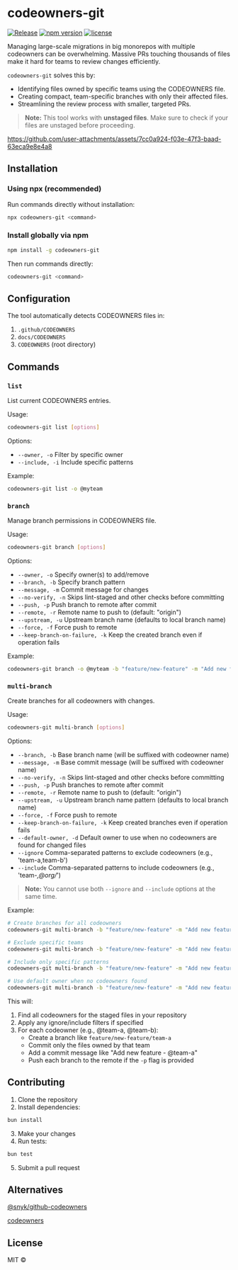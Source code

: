 # codeowners-git

[![Release](https://github.com/hemandev/codeowners-git/actions/workflows/release.yml/badge.svg)](https://github.com/hemandev/codeowners-git/actions/workflows/release.yml)
[![npm version](https://img.shields.io/npm/v/codeowners-git)](https://www.npmjs.com/package/codeowners-git)
[![license](https://img.shields.io/npm/l/codeowners-git)](LICENSE)

Managing large-scale migrations in big monorepos with multiple codeowners can be overwhelming. Massive PRs touching thousands of files make it hard for teams to review changes efficiently.

`codeowners-git` solves this by:

- Identifying files owned by specific teams using the CODEOWNERS file.
- Creating compact, team-specific branches with only their affected files.
- Streamlining the review process with smaller, targeted PRs.

> **Note:** This tool works with **unstaged files**. Make sure to check if your files are unstaged before proceeding.

https://github.com/user-attachments/assets/7cc0a924-f03e-47f3-baad-63eca9e8e4a8

## Installation

### Using npx (recommended)

Run commands directly without installation:

```bash
npx codeowners-git <command>
```

### Install globally via npm

```bash
npm install -g codeowners-git
```

Then run commands directly:

```bash
codeowners-git <command>
```

## Configuration

The tool automatically detects CODEOWNERS files in:

1. `.github/CODEOWNERS`
2. `docs/CODEOWNERS`
3. `CODEOWNERS` (root directory)

## Commands

### `list`

List current CODEOWNERS entries.

Usage:

```bash
codeowners-git list [options]
```

Options:

- `--owner, -o` Filter by specific owner
- `--include, -i` Include specific patterns

Example:

```bash
codeowners-git list -o @myteam
```

### `branch`

Manage branch permissions in CODEOWNERS file.

Usage:

```bash
codeowners-git branch [options]
```

Options:

- `--owner, -o` Specify owner(s) to add/remove
- `--branch, -b` Specify branch pattern
- `--message, -m` Commit message for changes
- `--no-verify, -n` Skips lint-staged and other checks before committing
- `--push, -p` Push branch to remote after commit
- `--remote, -r` Remote name to push to (default: "origin")
- `--upstream, -u` Upstream branch name (defaults to local branch name)
- `--force, -f` Force push to remote
- `--keep-branch-on-failure, -k` Keep the created branch even if operation fails

Example:

```bash
codeowners-git branch -o @myteam -b "feature/new-feature" -m "Add new feature" -p
```

### `multi-branch`

Create branches for all codeowners with changes.

Usage:

```bash
codeowners-git multi-branch [options]
```

Options:

- `--branch, -b` Base branch name (will be suffixed with codeowner name)
- `--message, -m` Base commit message (will be suffixed with codeowner name)
- `--no-verify, -n` Skips lint-staged and other checks before committing
- `--push, -p` Push branches to remote after commit
- `--remote, -r` Remote name to push to (default: "origin")
- `--upstream, -u` Upstream branch name pattern (defaults to local branch name)
- `--force, -f` Force push to remote
- `--keep-branch-on-failure, -k` Keep created branches even if operation fails
- `--default-owner, -d` Default owner to use when no codeowners are found for changed files
- `--ignore` Comma-separated patterns to exclude codeowners (e.g., 'team-a,team-b')
- `--include` Comma-separated patterns to include codeowners (e.g., 'team-_,@org/_')

> **Note:** You cannot use both `--ignore` and `--include` options at the same time.

Example:

```bash
# Create branches for all codeowners
codeowners-git multi-branch -b "feature/new-feature" -m "Add new feature" -p

# Exclude specific teams
codeowners-git multi-branch -b "feature/new-feature" -m "Add new feature" --ignore "@ce-orca,@ce-ece"

# Include only specific patterns
codeowners-git multi-branch -b "feature/new-feature" -m "Add new feature" --include "@team-*"

# Use default owner when no codeowners found
codeowners-git multi-branch -b "feature/new-feature" -m "Add new feature" -d "@default-team"
```

This will:

1. Find all codeowners for the staged files in your repository
2. Apply any ignore/include filters if specified
3. For each codeowner (e.g., @team-a, @team-b):
   - Create a branch like `feature/new-feature/team-a`
   - Commit only the files owned by that team
   - Add a commit message like "Add new feature - @team-a"
   - Push each branch to the remote if the `-p` flag is provided

## Contributing

1. Clone the repository
2. Install dependencies:

```bash
bun install
```

3. Make your changes
4. Run tests:

```bash
bun test
```

5. Submit a pull request

## Alternatives

[@snyk/github-codeowners](https://github.com/snyk/github-codeowners)

[codeowners](https://github.com/beaugunderson/codeowners)

## License

MIT ©
